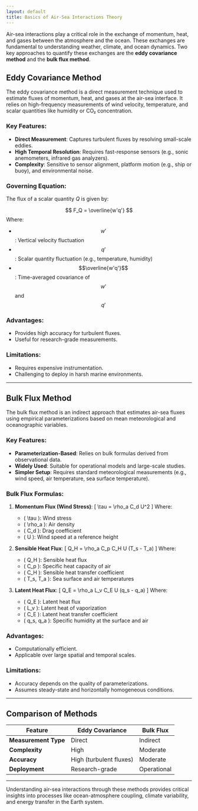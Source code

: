 ```yaml
---
layout: default
title: Basics of Air-Sea Interactions Theory
---
```


Air-sea interactions play a critical role in the exchange of momentum, heat, and gases between the atmosphere and the ocean. These exchanges are fundamental to understanding weather, climate, and ocean dynamics. Two key approaches to quantify these exchanges are the **eddy covariance method** and the **bulk flux method**.

## Eddy Covariance Method

The eddy covariance method is a direct measurement technique used to estimate fluxes of momentum, heat, and gases at the air-sea interface. It relies on high-frequency measurements of wind velocity, temperature, and scalar quantities like humidity or CO₂ concentration.

### Key Features:
- **Direct Measurement**: Captures turbulent fluxes by resolving small-scale eddies.
- **High Temporal Resolution**: Requires fast-response sensors (e.g., sonic anemometers, infrared gas analyzers).
- **Complexity**: Sensitive to sensor alignment, platform motion (e.g., ship or buoy), and environmental noise.

### Governing Equation:
The flux of a scalar quantity $Q$ is given by:

$$
F_Q = \overline{w'q'}
$$
Where:
- $$w'$$: Vertical velocity fluctuation
- $$q'$$: Scalar quantity fluctuation (e.g., temperature, humidity)
- $$\overline{w'q'}$$: Time-averaged covariance of $$w'$$ and $$q'$$

### Advantages:
- Provides high accuracy for turbulent fluxes.
- Useful for research-grade measurements.

### Limitations:
- Requires expensive instrumentation.
- Challenging to deploy in harsh marine environments.

---

## Bulk Flux Method

The bulk flux method is an indirect approach that estimates air-sea fluxes using empirical parameterizations based on mean meteorological and oceanographic variables.

### Key Features:
- **Parameterization-Based**: Relies on bulk formulas derived from observational data.
- **Widely Used**: Suitable for operational models and large-scale studies.
- **Simpler Setup**: Requires standard meteorological measurements (e.g., wind speed, air temperature, sea surface temperature).

### Bulk Flux Formulas:
1. **Momentum Flux (Wind Stress)**:
    \[
    \tau = \rho_a C_d U^2
    \]
    Where:
    - \( \tau \): Wind stress
    - \( \rho_a \): Air density
    - \( C_d \): Drag coefficient
    - \( U \): Wind speed at a reference height

2. **Sensible Heat Flux**:
    \[
    Q_H = \rho_a C_p C_H U (T_s - T_a)
    \]
    Where:
    - \( Q_H \): Sensible heat flux
    - \( C_p \): Specific heat capacity of air
    - \( C_H \): Sensible heat transfer coefficient
    - \( T_s, T_a \): Sea surface and air temperatures

3. **Latent Heat Flux**:
    \[
    Q_E = \rho_a L_v C_E U (q_s - q_a)
    \]
    Where:
    - \( Q_E \): Latent heat flux
    - \( L_v \): Latent heat of vaporization
    - \( C_E \): Latent heat transfer coefficient
    - \( q_s, q_a \): Specific humidity at the surface and air

### Advantages:
- Computationally efficient.
- Applicable over large spatial and temporal scales.

### Limitations:
- Accuracy depends on the quality of parameterizations.
- Assumes steady-state and horizontally homogeneous conditions.

---

## Comparison of Methods

| Feature                | Eddy Covariance         | Bulk Flux              |
|------------------------|-------------------------|------------------------|
| **Measurement Type**   | Direct                 | Indirect               |
| **Complexity**         | High                   | Moderate               |
| **Accuracy**           | High (turbulent fluxes)| Moderate               |
| **Deployment**         | Research-grade         | Operational            |

---

Understanding air-sea interactions through these methods provides critical insights into processes like ocean-atmosphere coupling, climate variability, and energy transfer in the Earth system.